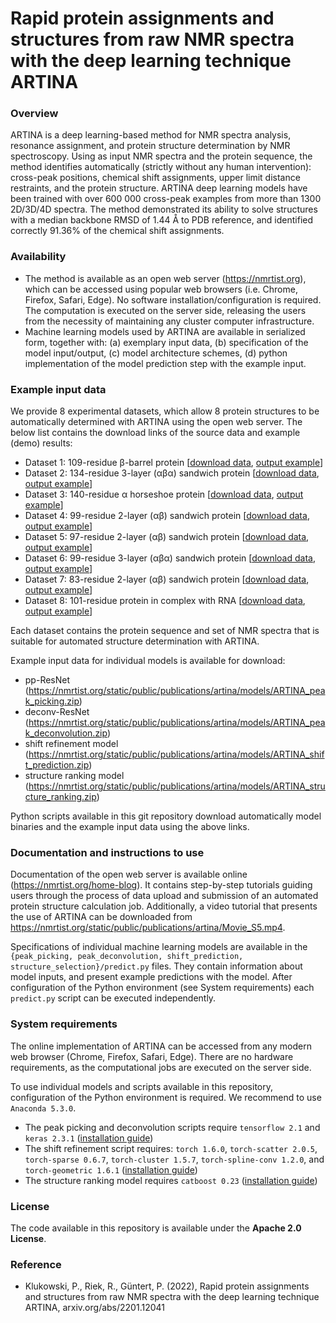 # Rapid protein assignments and structures from raw NMR spectra with the deep learning technique ARTINA

### Overview 
ARTINA is a deep learning-based method for NMR spectra analysis, resonance assignment, and protein structure determination by NMR spectroscopy. Using as input NMR spectra and the protein sequence, the method identifies automatically (strictly without any human intervention): cross-peak positions, chemical shift assignments, upper limit distance restraints, and the protein structure. ARTINA deep learning models have been trained with over 600 000 cross-peak examples from more than 1300 2D/3D/4D spectra. The method demonstrated its ability to solve structures with a median backbone RMSD of 1.44 Å to PDB reference, and identified correctly 91.36% of the chemical shift assignments.

### Availability 
* The method is available as an open web server (https://nmrtist.org), which can be accessed using popular web browsers (i.e. Chrome, Firefox, Safari, Edge). No software installation/configuration is required. The computation is executed on the server side, releasing the users from the necessity of maintaining any cluster computer infrastructure. 
* Machine learning models used by ARTINA are available in serialized form, together with: (a) exemplary input data, (b) specification of the model input/output, (c) model architecture schemes, (d) python implementation of the model prediction step with the example input.     

### Example input data
We provide 8 experimental datasets, which allow 8 protein structures to be automatically determined with ARTINA using the open web server. The below list contains the download links of the source data and example (demo) results:  
* Dataset 1: 109-residue β-barrel protein [[download data](https://nmrtist.org/media/examples/datasets/target_1_input.zip), [output example](https://nmrtist.org/static/public/examples/ARTINA/ARTINA_dataset1.html)]
* Dataset 2: 134-residue 3-layer (αβα) sandwich protein [[download data](https://nmrtist.org/media/examples/datasets/target_2_input.zip), [output example](https://nmrtist.org/static/public/examples/ARTINA/ARTINA_dataset2.html)]
* Dataset 3: 140-residue α horseshoe protein [[download data](https://nmrtist.org/media/examples/datasets/target_3_input.zip), [output example](https://nmrtist.org/static/public/examples/ARTINA/ARTINA_dataset3.html)]
* Dataset 4: 99-residue 2-layer (αβ) sandwich protein [[download data](https://nmrtist.org/media/examples/datasets/target_4_input.zip), [output example](https://nmrtist.org/static/public/examples/ARTINA/ARTINA_dataset4.html)]
* Dataset 5: 97-residue 2-layer (αβ) sandwich protein [[download data](https://nmrtist.org/media/examples/datasets/target_5_input.zip), [output example](https://nmrtist.org/static/public/examples/ARTINA/ARTINA_dataset5.html)]
* Dataset 6: 99-residue 3-layer (αβα) sandwich protein [[download data](https://nmrtist.org/media/examples/datasets/target_6_input.zip), [output example](https://nmrtist.org/static/public/examples/ARTINA/ARTINA_dataset6.html)]
* Dataset 7: 83-residue 2-layer (αβ) sandwich protein [[download data](https://nmrtist.org/media/examples/datasets/target_7_input.zip), [output example](https://nmrtist.org/static/public/examples/ARTINA/ARTINA_dataset7.html)]
* Dataset 8: 101-residue protein in complex with RNA [[download data](https://nmrtist.org/media/examples/datasets/target_8_input.zip), [output example](https://nmrtist.org/static/public/examples/ARTINA/ARTINA_dataset8.html)]

Each dataset contains the protein sequence and set of NMR spectra that is suitable for automated structure determination with ARTINA. 

Example input data for individual models is available for download: 
* pp-ResNet (https://nmrtist.org/static/public/publications/artina/models/ARTINA_peak_picking.zip)
* deconv-ResNet (https://nmrtist.org/static/public/publications/artina/models/ARTINA_peak_deconvolution.zip)
* shift refinement model (https://nmrtist.org/static/public/publications/artina/models/ARTINA_shift_prediction.zip)
* structure ranking model (https://nmrtist.org/static/public/publications/artina/models/ARTINA_structure_ranking.zip) 

Python scripts available in this git repository download automatically model binaries and the example input data using the above links.  

### Documentation and instructions to use

Documentation of the open web server is available online (https://nmrtist.org/home-blog). It contains step-by-step tutorials guiding users through the process of data upload and submission of an automated protein structure calculation job. 
Additionally, a video tutorial that presents the use of ARTINA can be downloaded from https://nmrtist.org/static/public/publications/artina/Movie_S5.mp4. 

Specifications of individual machine learning models are available in the `{peak_picking, peak_deconvolution, shift_prediction, structure_selection}/predict.py` files. They contain information about model inputs, and present example predictions with the model.
After configuration of the Python environment (see System requirements) each `predict.py` script can be executed independently.      


### System requirements

The online implementation of ARTINA can be accessed from any modern web browser (Chrome, Firefox, Safari, Edge). There are no hardware requirements, as the computational jobs are executed on the server side. 

To use individual models and scripts available in this repository, configuration of the Python environment is required. We recommend to use `Anaconda 5.3.0`. 
* The peak picking and deconvolution scripts require `tensorflow 2.1` and `keras 2.3.1` ([installation guide](https://www.tensorflow.org/install))
* The shift refinement script requires: `torch 1.6.0`, `torch-scatter 2.0.5`, `torch-sparse 0.6.7`, `torch-cluster 1.5.7`, `torch-spline-conv 1.2.0`, and `torch-geometric 1.6.1` ([installation guide](https://pytorch-geometric.readthedocs.io/en/latest/notes/installation.html))
* The structure ranking model requires `catboost 0.23` ([installation guide](https://catboost.ai/en/docs/installation/python-installation-method-pip-install))

 
###  License
The code available in this repository is available under the **Apache 2.0 License**.


### Reference
* Klukowski, P., Riek, R., Güntert, P. (2022), Rapid protein assignments and structures from raw NMR spectra with the deep learning technique ARTINA, arxiv.org/abs/2201.12041
  



 
